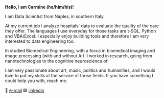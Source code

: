 **Hello, I am Carmine (he/him/his)!**

I am Data Scientist from Naples, in southern Italy. 

At my current job I analyze hospitals' data to evaluate the quality of the care they offer. The languages I use everyday for those tasks are t-SQL, Python and VBA/Excel. 
I especially enjoy building tools and therefore I am very interested to data engineering too. 

In studied Biomedical Engineering, with a focus in biomedical imaging and image processing (with and without AI). I worked in research, going from nanotechnologies to the cognitive neuroscience of 

I am very passionate about art, music, politics and humanities, and I would love to put my skills at the service of those fields. If you have something I could help you with, reach me.

📧 [e-mail](gnolo@live.it)
🟦 [linkedin](https://www.linkedin.com/in/gnolo/)

